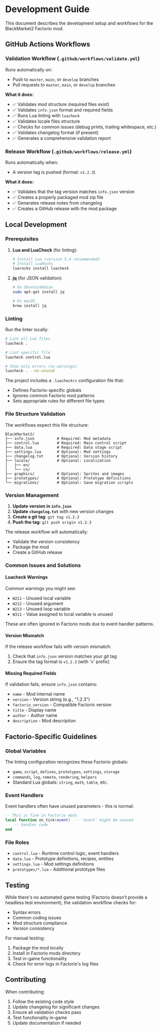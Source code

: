 # Development Guide

This document describes the development setup and workflows for the BlackMarket2 Factorio mod.

## GitHub Actions Workflows

### Validation Workflow (`.github/workflows/validate.yml`)

Runs automatically on:
- Push to `master`, `main`, or `develop` branches
- Pull requests to `master`, `main`, or `develop` branches

**What it does:**
- ✅ Validates mod structure (required files exist)
- ✅ Validates `info.json` format and required fields
- ✅ Runs Lua linting with `luacheck`
- ✅ Validates locale files structure
- ✅ Checks for common issues (debug prints, trailing whitespace, etc.)
- ✅ Validates changelog format (if present)
- ✅ Generates a comprehensive validation report

### Release Workflow (`.github/workflows/release.yml`)

Runs automatically when:
- A version tag is pushed (format: `v1.2.3`)

**What it does:**
- ✅ Validates that the tag version matches `info.json` version
- ✅ Creates a properly packaged mod zip file
- ✅ Generates release notes from changelog
- ✅ Creates a GitHub release with the mod package

## Local Development

### Prerequisites

1. **Lua and LuaCheck** (for linting):
   ```bash
   # Install Lua (version 5.4 recommended)
   # Install LuaRocks
   luarocks install luacheck
   ```

2. **jq** (for JSON validation):
   ```bash
   # On Ubuntu/Debian
   sudo apt-get install jq
   
   # On macOS
   brew install jq
   ```

### Linting

Run the linter locally:

```bash
# Lint all Lua files
luacheck .

# Lint specific file
luacheck control.lua

# Show only errors (no warnings)
luacheck . --no-unused
```

The project includes a `.luacheckrc` configuration file that:
- Defines Factorio-specific globals
- Ignores common Factorio mod patterns
- Sets appropriate rules for different file types

### File Structure Validation

The workflows expect this file structure:

```
BlackMarket2/
├── info.json          # Required: Mod metadata
├── control.lua        # Required: Main control script  
├── data.lua           # Required: Data stage script
├── settings.lua       # Optional: Mod settings
├── changelog.txt      # Optional: Version history
├── locale/            # Optional: Localization
│   ├── en/
│   └── cn/
├── graphics/          # Optional: Sprites and images
├── prototypes/        # Optional: Prototype definitions
└── migrations/        # Optional: Save migration scripts
```

### Version Management

1. **Update version in `info.json`**
2. **Update `changelog.txt`** with new version changes
3. **Create a git tag**: `git tag v1.2.3`
4. **Push the tag**: `git push origin v1.2.3`

The release workflow will automatically:
- Validate the version consistency
- Package the mod
- Create a GitHub release

### Common Issues and Solutions

#### Luacheck Warnings

Common warnings you might see:

- `W211` - Unused local variable
- `W212` - Unused argument  
- `W213` - Unused loop variable
- `W311` - Value assigned to local variable is unused

These are often ignored in Factorio mods due to event handler patterns.

#### Version Mismatch

If the release workflow fails with version mismatch:
1. Check that `info.json` version matches your git tag
2. Ensure the tag format is `v1.2.3` (with 'v' prefix)

#### Missing Required Fields

If validation fails, ensure `info.json` contains:
- `name` - Mod internal name
- `version` - Version string (e.g., "1.2.3")
- `factorio_version` - Compatible Factorio version
- `title` - Display name
- `author` - Author name
- `description` - Mod description

## Factorio-Specific Guidelines

### Global Variables

The linting configuration recognizes these Factorio globals:
- `game`, `script`, `defines`, `prototypes`, `settings`, `storage`
- `commands`, `log`, `remote`, `rendering`, `helpers`
- Standard Lua globals: `string`, `math`, `table`, etc.

### Event Handlers

Event handlers often have unused parameters - this is normal:

```lua
-- This is fine in Factorio mods
local function on_tick(event)  -- 'event' might be unused
    -- handler code
end
```

### File Roles

- `control.lua` - Runtime control logic, event handlers
- `data.lua` - Prototype definitions, recipes, entities
- `settings.lua` - Mod settings definitions
- `prototypes/*.lua` - Additional prototype files

## Testing

While there's no automated game testing (Factorio doesn't provide a headless test environment), the validation workflow checks for:

- Syntax errors
- Common coding issues
- Mod structure compliance
- Version consistency

For manual testing:
1. Package the mod locally
2. Install in Factorio mods directory  
3. Test in-game functionality
4. Check for error logs in Factorio's log files

## Contributing

When contributing:
1. Follow the existing code style
2. Update changelog for significant changes
3. Ensure all validation checks pass
4. Test functionality in-game
5. Update documentation if needed 
